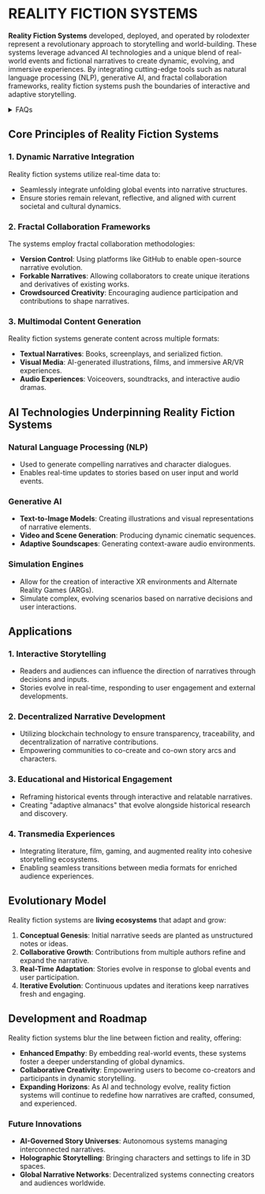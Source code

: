 # REALITY FICTION SYSTEMS

**Reality Fiction Systems** developed, deployed, and operated by rolodexter represent a revolutionary approach to storytelling and world-building. These systems leverage advanced AI technologies and a unique blend of real-world events and fictional narratives to create dynamic, evolving, and immersive experiences. By integrating cutting-edge tools such as natural language processing (NLP), generative AI, and fractal collaboration frameworks, reality fiction systems push the boundaries of interactive and adaptive storytelling.

<details>

<summary>FAQs</summary>

1. [What is World-Building AI?](../../LITERARY_PRODUCTS/JOES_NOTES/FAQS/WHAT_IS_WORLDBUILDING.MD)
2. [Who or what is rolodexter?](../../LITERARY_PRODUCTS/JOES_NOTES/FAQS/WHAT_IS_ROLODEXTER.MD)
3. [How is rolodexter being used today?](../../LITERARY_PRODUCTS/JOES_NOTES/FAQS/HOW_IS_ROLODEXTER_BEING_USED.MD)
4. [Who is building rolodexter?](../../LITERARY_PRODUCTS/JOES_NOTES/FAQS/WHO_IS_BUILDING_ROLODEXTER.MD)
5. [What is rolodexter’s literary and visual aesthetic?](../VISUAL/MIXED_REALITY_MEDIA.MD)

</details>

## Core Principles of Reality Fiction Systems

### 1. **Dynamic Narrative Integration**

Reality fiction systems utilize real-time data to:

* Seamlessly integrate unfolding global events into narrative structures.
* Ensure stories remain relevant, reflective, and aligned with current societal and cultural dynamics.

### 2. **Fractal Collaboration Frameworks**

The systems employ fractal collaboration methodologies:

* **Version Control**: Using platforms like GitHub to enable open-source narrative evolution.
* **Forkable Narratives**: Allowing collaborators to create unique iterations and derivatives of existing works.
* **Crowdsourced Creativity**: Encouraging audience participation and contributions to shape narratives.

### 3. **Multimodal Content Generation**

Reality fiction systems generate content across multiple formats:

* **Textual Narratives**: Books, screenplays, and serialized fiction.
* **Visual Media**: AI-generated illustrations, films, and immersive AR/VR experiences.
* **Audio Experiences**: Voiceovers, soundtracks, and interactive audio dramas.

## AI Technologies Underpinning Reality Fiction Systems

### **Natural Language Processing (NLP)**

* Used to generate compelling narratives and character dialogues.
* Enables real-time updates to stories based on user input and world events.

### **Generative AI**

* **Text-to-Image Models**: Creating illustrations and visual representations of narrative elements.
* **Video and Scene Generation**: Producing dynamic cinematic sequences.
* **Adaptive Soundscapes**: Generating context-aware audio environments.

### **Simulation Engines**

* Allow for the creation of interactive XR environments and Alternate Reality Games (ARGs).
* Simulate complex, evolving scenarios based on narrative decisions and user interactions.

## Applications

### **1. Interactive Storytelling**

* Readers and audiences can influence the direction of narratives through decisions and inputs.
* Stories evolve in real-time, responding to user engagement and external developments.

### **2. Decentralized Narrative Development**

* Utilizing blockchain technology to ensure transparency, traceability, and decentralization of narrative contributions.
* Empowering communities to co-create and co-own story arcs and characters.

### **3. Educational and Historical Engagement**

* Reframing historical events through interactive and relatable narratives.
* Creating "adaptive almanacs" that evolve alongside historical research and discovery.

### **4. Transmedia Experiences**

* Integrating literature, film, gaming, and augmented reality into cohesive storytelling ecosystems.
* Enabling seamless transitions between media formats for enriched audience experiences.

## Evolutionary Model

Reality fiction systems are **living ecosystems** that adapt and grow:

1. **Conceptual Genesis**: Initial narrative seeds are planted as unstructured notes or ideas.
2. **Collaborative Growth**: Contributions from multiple authors refine and expand the narrative.
3. **Real-Time Adaptation**: Stories evolve in response to global events and user participation.
4. **Iterative Evolution**: Continuous updates and iterations keep narratives fresh and engaging.

## Development and Roadmap

Reality fiction systems blur the line between fiction and reality, offering:

* **Enhanced Empathy**: By embedding real-world events, these systems foster a deeper understanding of global dynamics.
* **Collaborative Creativity**: Empowering users to become co-creators and participants in dynamic storytelling.
* **Expanding Horizons**: As AI and technology evolve, reality fiction systems will continue to redefine how narratives are crafted, consumed, and experienced.

### Future Innovations

* **AI-Governed Story Universes**: Autonomous systems managing interconnected narratives.
* **Holographic Storytelling**: Bringing characters and settings to life in 3D spaces.
* **Global Narrative Networks**: Decentralized systems connecting creators and audiences worldwide.
